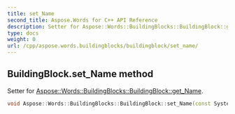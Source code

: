 ```yaml
---
title: set_Name
second_title: Aspose.Words for C++ API Reference
description: Setter for Aspose::Words::BuildingBlocks::BuildingBlock::get_Name. 
type: docs
weight: 0
url: /cpp/aspose.words.buildingblocks/buildingblock/set_name/
---
```

## BuildingBlock.set_Name method


Setter for [Aspose::Words::BuildingBlocks::BuildingBlock::get_Name](../get_name/).

```cpp
void Aspose::Words::BuildingBlocks::BuildingBlock::set_Name(const System::String &value)
```

